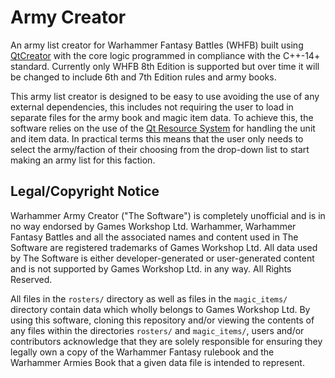 # Army Creator

An army list creator for Warhammer Fantasy Battles (WHFB) built using [QtCreator](https://www.qt.io/) with the
core logic programmed in compliance with the C++-14+ standard. Currently only WHFB 8th Edition is supported but over
time it will be changed to include 6th and 7th Edition rules and army books.

This army list creator is designed to be easy to use avoiding the use of any external dependencies, this includes
not requiring the user to load in separate files for the army book and magic item data. To achieve this, the software
relies on the use of the [Qt Resource System](http://doc.qt.io/qt-5/resources.html) for handling the unit and item
data. In practical terms this means that the user only needs to select the army/faction of their choosing from the
drop-down list to start making an army list for this faction.

## Legal/Copyright Notice

Warhammer Army Creator ("The Software") is completely unofficial and is in no way endorsed by Games Workshop Ltd.
Warhammer, Warhammer Fantasy Battles and all the associated names and content used in The Software are registered
trademarks of Games Workshop Ltd. All data used by The Software is either developer-generated or user-generated
content and is not supported by Games Workshop Ltd. in any way. All Rights Reserved.

All files in the `rosters/` directory as well as files in the `magic_items/` directory
contain data which wholly belongs to Games Workshop Ltd. By using this software, cloning this
repository and/or viewing the contents of any files within the directories `rosters/` and `magic_items/`,
users and/or contributors acknowledge that they are solely responsible for ensuring they legally own
a copy of the Warhammer Fantasy rulebook and the Warhammer Armies Book that a given data file is
intended to represent.
